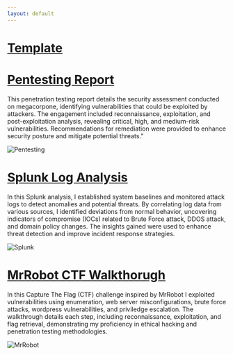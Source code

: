 ```yaml
---
layout: default
---
```

# [Template](./index2.md)

# [Pentesting Report](https://drive.google.com/file/d/1ABmMokKL_AiCh6CGznK663EJDEh7kppu/view?usp=sharing)

This penetration testing report details the security assessment conducted on megacorpone, identifying vulnerabilities that 
could be exploited by attackers. The engagement included reconnaissance, exploitation, and post-exploitation analysis, 
revealing critical, high, and medium-risk vulnerabilities. Recommendations for remediation were provided to enhance security
posture and mitigate potential threats."

![Pentesting](https://www.shutterstock.com/image-vector/pentesting-software-minimal-infographic-web-260nw-1690813600.jpg)

# [Splunk Log Analysis](https://drive.google.com/file/d/1dKfPR4RsnlaR86V7QtOpbWqBXdIit0t5/view?usp=sharing)

In this Splunk analysis, I established system baselines and monitored attack logs to detect anomalies and potential threats. 
By correlating log data from various sources, I identified deviations from normal behavior, uncovering indicators of 
compromise (IOCs) related to Brute Force attack, DDOS attack, and domain policy changes. The insights gained were used to 
enhance threat detection and improve incident response strategies.

![Splunk](https://discoveredintelligence.com/wp-content/uploads/2017/01/splunk_data_integration.png)

# [MrRobot CTF Walkthorugh](https://drive.google.com/file/d/1VfwPWVlOGWI69MmZcE1jEXkZTCCd7_ex/view?usp=sharing)

In this Capture The Flag (CTF) challenge inspired by MrRobot I exploited vulnerabilities using enumeration, web server 
misconfigurations, brute force attacks, wordpress vulnerabilities, and priviledge escalation. The walkthrough details each
step, including reconnaissance, exploitation, and flag retrieval, demonstrating my proficiency in ethical hacking and 
penetration testing methodologies.

![MrRobot](https://images.squarespace-cdn.com/content/v1/56dc8e484d088e50d808772d/1469693706604-IA9JQWPOVNEA8QQ5BYDM/image-asset.jpeg)
